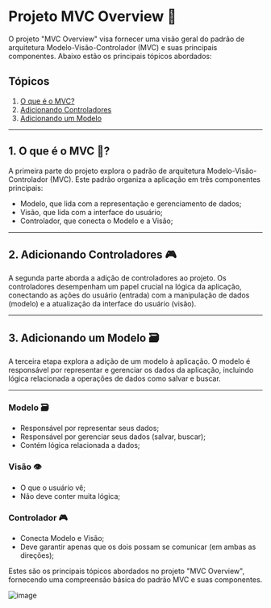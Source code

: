 # Projeto MVC Overview 🚀

O projeto "MVC Overview" visa fornecer uma visão geral do padrão de arquitetura Modelo-Visão-Controlador (MVC) e suas principais componentes. Abaixo estão os principais tópicos abordados:

## Tópicos
1. [O que é o MVC?](#1-o-que-e-o-mvc)
2. [Adicionando Controladores](#2-adicionando-controladores)
3. [Adicionando um Modelo](#3-adicionando-um-modelo)

---

## 1. O que é o MVC 🔄?

A primeira parte do projeto explora o padrão de arquitetura Modelo-Visão-Controlador (MVC). Este padrão organiza a aplicação em três componentes principais: 
- Modelo, que lida com a representação e gerenciamento de dados; 
- Visão, que lida com a interface do usuário;
- Controlador, que conecta o Modelo e a Visão;

---

## 2. Adicionando Controladores 🎮

A segunda parte aborda a adição de controladores ao projeto. Os controladores desempenham um papel crucial na lógica da aplicação, conectando as ações do usuário (entrada) com a manipulação de dados (modelo) e a atualização da interface do usuário (visão).

---

## 3. Adicionando um Modelo 🗃️

A terceira etapa explora a adição de um modelo à aplicação. O modelo é responsável por representar e gerenciar os dados da aplicação, incluindo lógica relacionada a operações de dados como salvar e buscar.

---

### Modelo 🗃️

- Responsável por representar seus dados;
- Responsável por gerenciar seus dados (salvar, buscar);
- Contém lógica relacionada a dados;

### Visão 👁️

- O que o usuário vê;
- Não deve conter muita lógica;

### Controlador 🎮

- Conecta Modelo e Visão;
- Deve garantir apenas que os dois possam se comunicar (em ambas as direções);

Estes são os principais tópicos abordados no projeto "MVC Overview", fornecendo uma compreensão básica do padrão MVC e suas componentes.

![image](https://github.com/htamagnus/Node-JS/assets/85269068/6d93cd4b-4c10-40ed-aa64-7c58ffa556eb)
